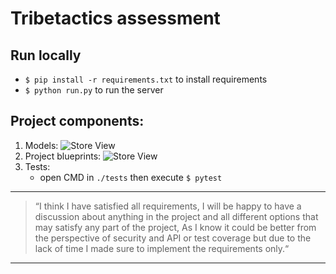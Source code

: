 # Tribetactics assessment 

## Run locally 
- `$ pip install -r requirements.txt` to install requirements
- `$ python run.py` to run the server

## Project components:
1. Models: 
    ![Store View](https://i.ibb.co/8N7jv5Z/Tribetactics.jpg)
2. Project blueprints:
    ![Store View](https://i.ibb.co/WfWLkpK/Flowchart.png)
3. Tests:
   - open CMD in `./tests` then execute `$ pytest` 

<hr>

>“I think I have satisfied all requirements, I will 
be happy to have a discussion about anything in the
project and all different options that may satisfy
any part of the project, As I know it could be 
better from the perspective of security and API or
test coverage but due to the lack of time I made 
sure to implement the requirements only.“ 
<hr>


